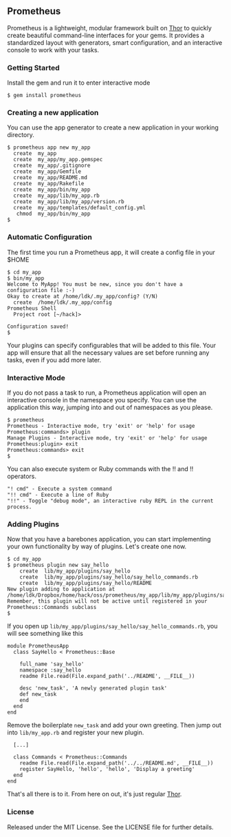 ## Prometheus

Prometheus is a lightweight, modular framework built on [Thor](https://github.com/wycats/thor) to quickly create beautiful 
command-line interfaces for your gems. It provides a standardized layout with generators,
smart configuration, and an interactive console to work with your tasks.

### Getting Started

Install the gem and run it to enter interactive mode

    $ gem install prometheus

### Creating a new application

You can use the app generator to create a new application in your working directory.

    $ prometheus app new my_app
      create  my_app
      create  my_app/my_app.gemspec
      create  my_app/.gitignore
      create  my_app/Gemfile
      create  my_app/README.md
      create  my_app/Rakefile
      create  my_app/bin/my_app
      create  my_app/lib/my_app.rb
      create  my_app/lib/my_app/version.rb
      create  my_app/templates/default_config.yml
       chmod  my_app/bin/my_app
    $

### Automatic Configuration

The first time you run a Prometheus app, it will create a config file in your $HOME

    $ cd my_app
    $ bin/my_app
    Welcome to MyApp! You must be new, since you don't have a configuration file :-)
    Okay to create at /home/ldk/.my_app/config? (Y/N)
      create  /home/ldk/.my_app/config
    Prometheus Shell
      Project root [~/hack]> 

    Configuration saved!
    $

Your plugins can specify configurables that will be added to this file. Your app will
ensure that all the necessary values are set before running any tasks, even if you add
more later.

### Interactive Mode

If you do not pass a task to run, a Prometheus application will open an interactive 
console in the namespace you specify. You can use the application this way, jumping
into and out of namespaces as you please.

    $ prometheus 
    Prometheus - Interactive mode, try 'exit' or 'help' for usage
    Prometheus:commands> plugin
    Manage Plugins - Interactive mode, try 'exit' or 'help' for usage
    Prometheus:plugin> exit
    Prometheus:commands> exit
    $

You can also execute system or Ruby commands with the !! and !! operators.

    "! cmd" - Execute a system command
    "!! cmd" - Execute a line of Ruby
    "!!" - Toggle "debug mode", an interactive ruby REPL in the current process.

### Adding Plugins

Now that you have a barebones application, you can start implementing your own
functionality by way of plugins. Let's create one now.

    $ cd my_app
    $ prometheus plugin new say_hello
        create  lib/my_app/plugins/say_hello
        create  lib/my_app/plugins/say_hello/say_hello_commands.rb
        create  lib/my_app/plugins/say_hello/README
    New plugin adding to application at /home/ldk/Dropbox/home/hack/oss/prometheus/my_app/lib/my_app/plugins/say_hello
    Remember, this plugin will not be active until registered in your Prometheus::Commands subclass
    $

If you open up `lib/my_app/plugins/say_hello/say_hello_commands.rb`, you will see something like this

    module PrometheusApp
      class SayHello < Prometheus::Base

        full_name 'say_hello'
        namespace :say_hello
        readme File.read(File.expand_path('../README', __FILE__))

        desc 'new_task', 'A newly generated plugin task'
        def new_task
        end
      end
    end

Remove the boilerplate `new_task` and add your own greeting. Then jump out into `lib/my_app.rb` and register your new plugin.
      
      [...]

      class Commands < Prometheus::Commands
        readme File.read(File.expand_path('../../README.md', __FILE__))
        register SayHello, 'hello', 'hello', 'Display a greeting'
      end
    end

That's all there is to it. From here on out, it's just regular [Thor](https://github.com/wycats/thor).

### License

Released under the MIT License. See the LICENSE file for further details.
